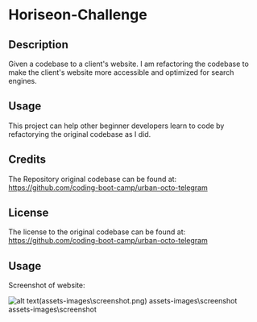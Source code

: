 # Horiseon-Challenge

## Description

Given a codebase to a client's website. I am refactoring the codebase to make the client's website more accessible and optimized for search engines.

## Usage

This project can help other beginner developers learn to code by refactorying the original codebase as I did.

## Credits

The Repository original codebase can be found at:
https://github.com/coding-boot-camp/urban-octo-telegram

## License

The license to the original codebase can be found at: https://github.com/coding-boot-camp/urban-octo-telegram

## Usage

Screenshot of website:

![alt text](assets/images/screenshot.png)(assets-images\screenshot.png)
assets-images\screenshot
assets-images\screenshot
